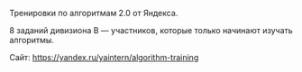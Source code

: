 Тренировки по алгоритмам 2.0 от Яндекса.

8 заданий дивизиона B — участников, которые только начинают изучать алгоритмы.

Сайт: https://yandex.ru/yaintern/algorithm-training